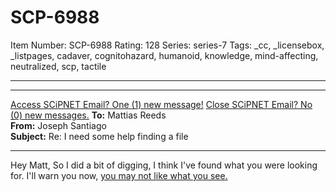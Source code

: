 # SCP-6988
Item Number: SCP-6988
Rating: 128
Series: series-7
Tags: _cc, _licensebox, _listpages, cadaver, cognitohazard, humanoid, knowledge, mind-affecting, neutralized, scp, tactile

---

* * *
[Access SCiPNET Email? One (1) new message!](javascript:;)
[Close SCiPNET Email? No (0) new messages.](javascript:;)
**To:** Mattias Reeds  
**From:** Joseph Santiago  
**Subject:** Re: I need some help finding a file
* * *
Hey Matt,
So I did a bit of digging, I think I've found what you were looking for.
I'll warn you now, [you may not like what you see.](https://scp-wiki.wikidot.com/scp-6988/offset/1)
  